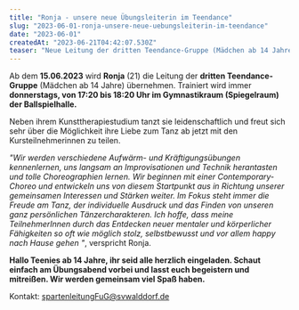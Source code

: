 ```yaml
---
title: "Ronja - unsere neue Übungsleiterin im Teendance"
slug: "2023-06-01-ronja-unsere-neue-uebungsleiterin-im-teendance"
date: "2023-06-01"
createdAt: "2023-06-21T04:42:07.530Z"
teaser: "Neue Leitung der dritten Teendance-Gruppe (Mädchen ab 14 Jahre)"
---
```

Ab dem **15.06.2023** wird **Ronja** (21) die Leitung der **dritten Teendance-Gruppe** (Mädchen ab 14 Jahre) übernehmen. Trainiert wird immer **donnerstags, von 17:20 bis 18:20 Uhr im Gymnastikraum (Spiegelraum) der Ballspielhalle.**

Neben ihrem Kunsttherapiestudium tanzt sie leidenschaftlich und freut sich sehr über die Möglichkeit ihre Liebe zum Tanz ab jetzt mit den Kursteilnehmerinnen zu teilen.

_"Wir werden verschiedene Aufwärm- und Kräftigungsübungen kennenlernen, uns langsam an Improvisationen und Technik herantasten und tolle Choreographien lernen. Wir beginnen mit einer Contemporary-Choreo und entwickeln uns von diesem Startpunkt aus in Richtung unserer gemeinsamen Interessen und Stärken weiter. Im Fokus steht immer die Freude am Tanz, der individuelle Ausdruck und das Finden von unseren ganz persönlichen Tänzercharakteren. Ich hoffe, dass meine TeilnehmerInnen durch das Entdecken neuer mentaler und körperlicher Fähigkeiten so oft wie möglich stolz, selbstbewusst und vor allem happy nach Hause gehen "_, verspricht Ronja.

**Hallo Teenies ab 14 Jahre, ihr seid alle herzlich eingeladen. Schaut einfach am Übungsabend vorbei und lasst euch begeistern und mitreißen. Wir werden gemeinsam viel Spaß haben.**

Kontakt: [spartenleitungFuG@svwalddorf.de](mailto:spartenleitungFuG@svwalddorf.de)
